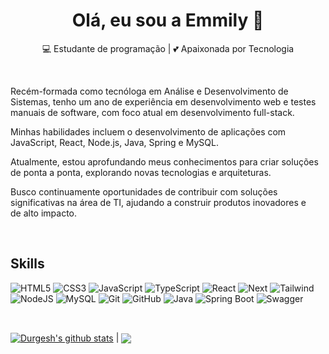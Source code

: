 <h1 align="center">Olá, eu sou a Emmily 👋</h1>

<p align="center">
  💻 Estudante de programação | 💕 Apaixonada por Tecnologia
</p><br>

Recém-formada como tecnóloga em Análise e Desenvolvimento de Sistemas, tenho um ano de experiência em desenvolvimento web e testes manuais de software, com foco atual em desenvolvimento full-stack.

​Minhas habilidades incluem o desenvolvimento de aplicações com JavaScript, React, Node.js, Java, Spring e MySQL.

Atualmente, estou aprofundando meus conhecimentos para criar soluções de ponta a ponta, explorando novas tecnologias e arquiteturas.

​Busco continuamente oportunidades de contribuir com soluções significativas na área de TI, ajudando a construir produtos inovadores e de alto impacto.

<br>

## Skills

![HTML5](https://img.shields.io/badge/HTML5-E34F26?style=for-the-badge&logo=html5&logoColor=white)
![CSS3](https://img.shields.io/badge/CSS3-1572B6?style=for-the-badge&logo=css3&logoColor=white)
![JavaScript](https://img.shields.io/badge/JavaScript-F7DF1E?style=for-the-badge&logo=javascript&logoColor=black)
![TypeScript](https://img.shields.io/badge/TypeScript-007ACC?style=for-the-badge&logo=typescript&logoColor=white)
![React](https://img.shields.io/badge/React-20232A?style=for-the-badge&logo=react&logoColor=61DAFB)
![Next](https://img.shields.io/badge/Next-black?style=for-the-badge&logo=next.js&logoColor=white)
![Tailwind](https://img.shields.io/badge/tailwindcss-%2338B2AC.svg?style=for-the-badge&logo=tailwind-css&logoColor=white)
![NodeJS](https://img.shields.io/badge/node.js-6DA55F?style=for-the-badge&logo=node.js&logoColor=white)
![MySQL](https://img.shields.io/badge/MySQL-00000F?style=for-the-badge&logo=mysql&logoColor=white)
![Git](https://img.shields.io/badge/GIT-E44C30?style=for-the-badge&logo=git&logoColor=white)
![GitHub](https://img.shields.io/badge/github-%23121011.svg?style=for-the-badge&logo=github&logoColor=white)
![Java](https://img.shields.io/badge/Java-ED8B00?style=for-the-badge&logo=openjdk&logoColor=white)
![Spring Boot](https://img.shields.io/badge/SpringBoot-6DB33F?style=for-the-badge&logo=spring-boot&logoColor=white)
![Swagger](https://img.shields.io/badge/Swagger-85EA2D?style=for-the-badge&logo=swagger&logoColor=black)

<br>

<a href="https://github.com/anuraghazra/github-readme-stats"><img align="center" src="https://github-readme-stats.vercel.app/api?username=EmmilyferreiraDeJesus&layout=compact&show_icons=true&theme=tokyonight" alt="Durgesh's github stats" /></a> | <a href="https://github.com/anuraghazra/github-readme-stats"><img align="center" src="https://github-readme-stats.vercel.app/api/top-langs/?username=EmmilyferreiraDeJesus&layout=compact&theme=tokyonight" /></a> 
